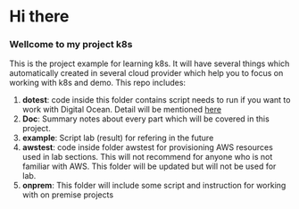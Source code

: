 # Hi there
### Wellcome to my project k8s

This is the project example for learning k8s. It will have several things which automatically created in several cloud provider which help you to focus on working with k8s and demo. This repo includes:

1. **dotest**: code inside this folder contains script needs to run if you want to work with Digital Ocean. Detail will be mentioned [here](./dotest/README.md)
2. **Doc**: Summary notes about every part which will be covered in this project.
3. **example**: Script lab (result) for refering in the future
4. **awstest**: code inside folder awstest for provisioning AWS resources used in lab sections. This will not recommend for anyone who is not familiar with AWS. This folder will be updated but will not be used for lab.
5. **onprem**: This folder will include some script and instruction for working with on premise projects
